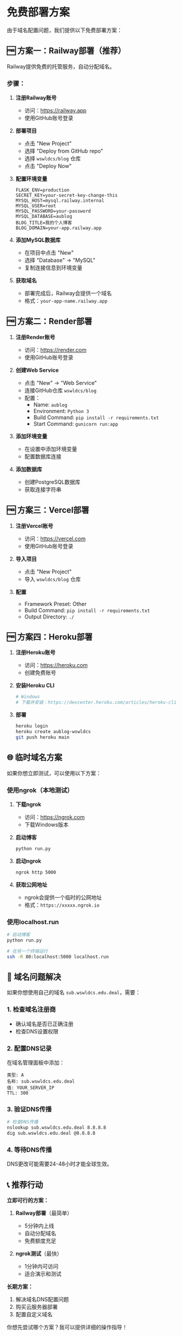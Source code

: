 # 免费部署方案

由于域名配置问题，我们提供以下免费部署方案：

## 🆓 方案一：Railway部署（推荐）

Railway提供免费的托管服务，自动分配域名。

### 步骤：

1. **注册Railway账号**
   - 访问：https://railway.app
   - 使用GitHub账号登录

2. **部署项目**
   - 点击 "New Project"
   - 选择 "Deploy from GitHub repo"
   - 选择 `wswldcs/blog` 仓库
   - 点击 "Deploy Now"

3. **配置环境变量**
   ```
   FLASK_ENV=production
   SECRET_KEY=your-secret-key-change-this
   MYSQL_HOST=mysql.railway.internal
   MYSQL_USER=root
   MYSQL_PASSWORD=your-password
   MYSQL_DATABASE=aublog
   BLOG_TITLE=我的个人博客
   BLOG_DOMAIN=your-app.railway.app
   ```

4. **添加MySQL数据库**
   - 在项目中点击 "New"
   - 选择 "Database" → "MySQL"
   - 复制连接信息到环境变量

5. **获取域名**
   - 部署完成后，Railway会提供一个域名
   - 格式：`your-app-name.railway.app`

## 🆓 方案二：Render部署

1. **注册Render账号**
   - 访问：https://render.com
   - 使用GitHub账号登录

2. **创建Web Service**
   - 点击 "New" → "Web Service"
   - 连接GitHub仓库 `wswldcs/blog`
   - 配置：
     - Name: `aublog`
     - Environment: `Python 3`
     - Build Command: `pip install -r requirements.txt`
     - Start Command: `gunicorn run:app`

3. **添加环境变量**
   - 在设置中添加环境变量
   - 配置数据库连接

4. **添加数据库**
   - 创建PostgreSQL数据库
   - 获取连接字符串

## 🆓 方案三：Vercel部署

1. **注册Vercel账号**
   - 访问：https://vercel.com
   - 使用GitHub账号登录

2. **导入项目**
   - 点击 "New Project"
   - 导入 `wswldcs/blog` 仓库

3. **配置**
   - Framework Preset: Other
   - Build Command: `pip install -r requirements.txt`
   - Output Directory: `./`

## 🆓 方案四：Heroku部署

1. **注册Heroku账号**
   - 访问：https://heroku.com
   - 创建免费账号

2. **安装Heroku CLI**
   ```bash
   # Windows
   # 下载并安装：https://devcenter.heroku.com/articles/heroku-cli
   ```

3. **部署**
   ```bash
   heroku login
   heroku create aublog-wswldcs
   git push heroku main
   ```

## 🌐 临时域名方案

如果你想立即测试，可以使用以下方案：

### 使用ngrok（本地测试）

1. **下载ngrok**
   - 访问：https://ngrok.com
   - 下载Windows版本

2. **启动博客**
   ```bash
   python run.py
   ```

3. **启动ngrok**
   ```bash
   ngrok http 5000
   ```

4. **获取公网地址**
   - ngrok会提供一个临时的公网地址
   - 格式：`https://xxxxx.ngrok.io`

### 使用localhost.run

```bash
# 启动博客
python run.py

# 在另一个终端运行
ssh -R 80:localhost:5000 localhost.run
```

## 🔧 域名问题解决

如果你想使用自己的域名 `sub.wswldcs.edu.deal`，需要：

### 1. 检查域名注册商

- 确认域名是否已正确注册
- 检查DNS设置权限

### 2. 配置DNS记录

在域名管理面板中添加：
```
类型: A
名称: sub.wswldcs.edu.deal
值: YOUR_SERVER_IP
TTL: 300
```

### 3. 验证DNS传播

```bash
# 检查DNS传播
nslookup sub.wswldcs.edu.deal 8.8.8.8
dig sub.wswldcs.edu.deal @8.8.8.8
```

### 4. 等待DNS传播

DNS更改可能需要24-48小时才能全球生效。

## 📞 推荐行动

**立即可行的方案：**

1. **Railway部署**（最简单）
   - 5分钟内上线
   - 自动分配域名
   - 免费额度充足

2. **ngrok测试**（最快）
   - 1分钟内可访问
   - 适合演示和测试

**长期方案：**

1. 解决域名DNS配置问题
2. 购买云服务器部署
3. 配置自定义域名

你想先尝试哪个方案？我可以提供详细的操作指导！
